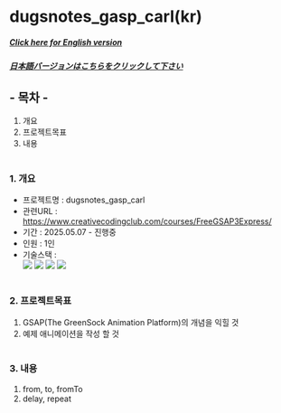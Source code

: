 # dugsnotes_gasp_carl(kr)

##### [Click here for English version](README_EN.md)

##### [日本語バージョンはこちらをクリックして下さい](README_JP.md)

## - 목차 -

1. 개요
2. 프로젝트목표
3. 내용
   </br>
   </br>

### 1. 개요

- 프로젝트명 : dugsnotes_gasp_carl
- 관련URL : https://www.creativecodingclub.com/courses/FreeGSAP3Express/
- 기간 : 2025.05.07 - 진행중
- 인원 : 1인
- 기술스택 : </br>
  <img src="https://img.shields.io/badge/html-E34F26?style=for-the-badge&logo=html5&logoColor=white">
  <img src="https://img.shields.io/badge/css-1572B6?style=for-the-badge&logo=css3&logoColor=white">
  <img src="https://img.shields.io/badge/javascript-F7DF1E?style=for-the-badge&logo=javascript&logoColor=white">
  <img src="https://img.shields.io/badge/gsap-88CE02?style=for-the-badge&logo=greensock&logoColor=white">
  </br>
  </br>

### 2. 프로젝트목표

1. GSAP(The GreenSock Animation Platform)의 개념을 익힐 것
2. 예제 애니메이션을 작성 할 것
   </br>
   </br>

### 3. 내용

1. from, to, fromTo
2. delay, repeat
